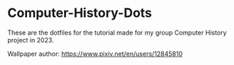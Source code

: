 # Computer-History-Dots

These are the dotfiles for the tutorial made for my group Computer History project in 2023.

Wallpaper author: https://www.pixiv.net/en/users/12845810
